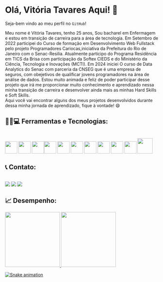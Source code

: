 <h1>Olá, Vitória Tavares Aqui! 👋</h1>

Seja-bem vindo ao meu perfil no `GitHub`!<p>Meu nome é Vitória Tavares, tenho 25 anos, Sou bacharel em Enfermagem e estou em transição de carreira para a área de tecnologia. Em Setembro de 2022 participei do Curso de formação em Desenvolvimento Web Fullstack pelo projeto Programadores Cariocas,iniciativa da Prefeitura do Rio de Janeiro com o Senac-Resilia. Atualmente participo do Programa Residência em TICS da Brisa com participação da Softex CIEDS e do Ministério da Ciência, Tecnologia e Inovações (MCTI). 
Em 2024 iniciei O curso de Data Analytics do Senac com parceria da CNSEG que é uma empresa de seguros, com obejetivos de qualificar jovens programadores na área de análise de dados.
Estou muito animada e feliz de poder participar desse projeto que irá me proporcionar muito conhecimento e aprendizado nessa minha transição de carreira e desenvolver ainda mais as minhas Hard Skills e Soft Skills. <br> Aqui você vai encontrar alguns dos meus projetos desenvolvidos durante dessa minha jornada de aprendizado, fique à vontade! 😄</p>

## :hammer::wrench::computer: Ferramentas e Tecnologias:
<div><br><img src="https://cdn.jsdelivr.net/gh/devicons/devicon/icons/git/git-original.svg" width="40" height="40"/>  <img src="https://cdn.jsdelivr.net/gh/devicons/devicon/icons/vscode/vscode-original.svg" width="40" height="40" margin="10px"/> <img src="https://cdn.jsdelivr.net/gh/devicons/devicon/icons/html5/html5-plain-wordmark.svg" width="40" height="40"/><img src="https://cdn.jsdelivr.net/gh/devicons/devicon/icons/css3/css3-plain-wordmark.svg" width="40" height="40"/>  <img src="https://cdn.jsdelivr.net/gh/devicons/devicon/icons/javascript/javascript-original.svg" width="40" height="40"/> <img src="https://cdn.jsdelivr.net/gh/devicons/devicon/icons/bootstrap/bootstrap-original.svg" width="40" height="40"/> <img src="https://cdn.jsdelivr.net/gh/devicons/devicon/icons/jquery/jquery-plain-wordmark.svg" width="40" height="40"/> <img src="https://cdn.jsdelivr.net/gh/devicons/devicon/icons/nodejs/nodejs-original.svg" width="40" height="40"/> <img src="https://cdn.jsdelivr.net/gh/devicons/devicon/icons/npm/npm-original-wordmark.svg" width="40" height="40"/> <img src="https://cdn.jsdelivr.net/gh/devicons/devicon/icons/react/react-original-wordmark.svg" width="40" height="40"/> <img src="https://cdn.jsdelivr.net/gh/devicons/devicon/icons/mysql/mysql-original-wordmark.svg" width="50" height="50" /> </div>

## :telephone_receiver: Contato:
<div><br><a href="https://www.instagram.com/vih_stavares/?hl=pt-br" target="_blank"><img src="https://img.shields.io/badge/-Instagram-%23E4405F?style=for-the-badge&logo=instagram&logoColor=white" target="_blank"></a> </a><a href = "vitoriadasilvatavares@gmail.com"><img src="https://img.shields.io/badge/Gmail-D14836?style=for-the-badge&logo=gmail&logoColor=white" target="_blank"></a> <a href="https://www.linkedin.com/in/vihtavares/" target="_blank"><img src="https://img.shields.io/badge/-LinkedIn-%230077B5?style=for-the-badge&logo=linkedin&logoColor=white" target="_blank"></a>   </div>

## :chart_with_upwards_trend: Desempenho:
<div><a href="https://github.com/VihProgramer"><img height="180px" src="https://github-readme-stats.vercel.app/api?username=VihProgramer&show_icons=true&theme=dracula&include_all_commits=true&count_private=true"/> <img height="180px" src="https://github-readme-stats.vercel.app/api/top-langs/?username=VihProgramer&layout=compact&langs_count=7&theme=dracula"/></div>

![Snake animation](https://github.com/VihProgramer/VihProgramer/blob/output/github-contribution-grid-snake.svg)
